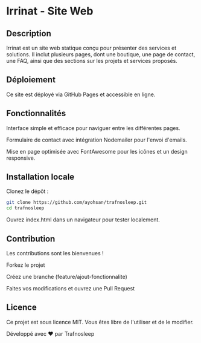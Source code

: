 # Irrinat - Site Web

## Description

Irrinat est un site web statique conçu pour présenter des services et solutions. Il inclut plusieurs pages, dont une boutique, une page de contact, une FAQ, ainsi que des sections sur les projets et services proposés.

## Déploiement

Ce site est déployé via GitHub Pages et accessible en ligne.

## Fonctionnalités

Interface simple et efficace pour naviguer entre les différentes pages.

Formulaire de contact avec intégration Nodemailer pour l'envoi d'emails.

Mise en page optimisée avec FontAwesome pour les icônes et un design responsive.

## Installation locale

Clonez le dépôt :
 
``` bash
git clone https://github.com/ayohsan/trafnosleep.git
cd trafnosleep
```

Ouvrez index.html dans un navigateur pour tester localement.

## Contribution

Les contributions sont les bienvenues !

Forkez le projet

Créez une branche (feature/ajout-fonctionnalite)

Faites vos modifications et ouvrez une Pull Request

## Licence

Ce projet est sous licence MIT. Vous êtes libre de l'utiliser et de le modifier.

Développé avec ❤️ par Trafnosleep

